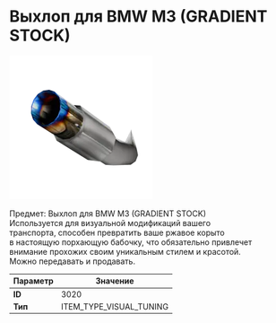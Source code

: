 # Выхлоп для BMW M3 (GRADIENT STOCK)

![Item Image](../img/3020.webp?raw=true)

Предмет: Выхлоп для BMW M3 (GRADIENT STOCK)<br>Используется для визуальной модификаций вашего<br>транспорта, способен превратить ваше ржавое корыто<br>в настоящую порхающую бабочку, что обязательно привлечет<br>внимание прохожих своим уникальным стилем и красотой.<br>Можно передавать и продавать.


| Параметр | Значение |
|----------|----------|
| **ID** | 3020 |
| **Тип** | ITEM_TYPE_VISUAL_TUNING |

